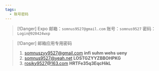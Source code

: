 ```yaml
---
tags:
  - 账号密码
---
```


> [!Danger] Expo
> 邮箱：`somnus9527@gmail.com`
> 账号：`somnus9527`
> 密码：`Login@920424wxp`

>[!Danger] 邮箱应用专用密码
>1. somnuszyy9527@gmail.com
>**infi suhm wehs ueny**
>2. somnus9527@yeah.net
>**LOSTGZYYZBBOHPKG**
>3. rosiky9527@163.com
>**HRTFe35q3EqcHikL**
